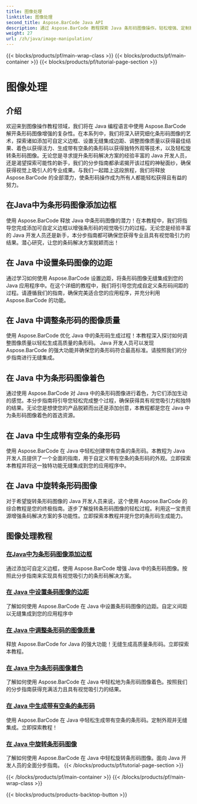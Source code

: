 ```yaml
---
title: 图像处理
linktitle: 图像处理
second_title: Aspose.BarCode Java API
description: 通过 Aspose.BarCode 教程探索 Java 条形码图像操作。轻松增强、定制和创建具有视觉吸引力的条形码。
weight: 27
url: /zh/java/image-manipulation/
---
```


{{< blocks/products/pf/main-wrap-class >}}
{{< blocks/products/pf/main-container >}}
{{< blocks/products/pf/tutorial-page-section >}}

# 图像处理

## 介绍
欢迎来到图像操作教程领域，我们将在 Java 编程语言中使用 Aspose.BarCode 解开条形码图像增强的复杂性。在本系列中，我们将深入研究细化条形码图像的艺术，探索诸如添加可自定义边框、设置无缝集成边距、调整图像质量以获得最佳结果、着色以获得活力、生成带有空条的条形码以获得独特外观等技术，以及轻松旋转条形码图像。无论您是寻求提升条形码解决方案的经验丰富的 Java 开发人员，还是渴望探索可能性的新手，我们的分步指南都承诺揭开该过程的神秘面纱，确保获得视觉上吸引人的专业成果。与我们一起踏上这段旅程，我们将释放 Aspose.BarCode 的全部潜力，使条形码操作成为所有人都能轻松获得且有益的努力。


## 在Java中为条形码图像添加边框

使用 Aspose.BarCode 释放 Java 中条形码图像的潜力！在本教程中，我们将指导您完成添加可自定义边框以增强条形码的视觉吸引力的过程。无论您是经验丰富的 Java 开发人员还是新手，本分步指南都可确保您获得专业且具有视觉吸引力的结果。潜心研究，让您的条码解决方案脱颖而出！

## 在 Java 中设置条码图像的边距

通过学习如何使用 Aspose.BarCode 设置边距，将条形码图像无缝集成到您的 Java 应用程序中。在这个详细的教程中，我们将引导您完成自定义条形码间距的过程。请遵循我们的指南，确保完美适合您的应用程序，并充分利用 Aspose.BarCode 的功能。

## 在 Java 中调整条形码的图像质量

使用 Aspose.BarCode 优化 Java 中的条形码生成过程！本教程深入探讨如何调整图像质量以轻松生成高质量的条形码。 Java 开发人员可以发现 Aspose.BarCode 的强大功能并确保您的条形码符合最高标准。请按照我们的分步指南进行无缝集成。

## 在 Java 中为条形码图像着色

通过使用 Aspose.BarCode 对 Java 中的条形码图像进行着色，为它们添加生动的感觉。本分步指南将引导您轻松完成整个过程，确保获得具有视觉吸引力和独特的结果。无论您是想使您的产品脱颖而出还是添加创意，本教程都是您在 Java 中为条形码图像着色的首选资源。

## 在 Java 中生成带有空条的条形码

使用 Aspose.BarCode 在 Java 中轻松创建带有空条的条形码。本教程为 Java 开发人员提供了一个全面的指南，用于自定义带有空条的条形码的外观。立即探索本教程并将这一独特功能无缝集成到您的应用程序中。

## 在 Java 中旋转条形码图像

对于希望旋转条形码图像的 Java 开发人员来说，这个使用 Aspose.BarCode 的综合教程是您的终极指南。逐步了解旋转条形码图像的轻松过程。利用这一宝贵资源增强条码解决方案的多功能性。立即探索本教程并提升您的条形码生成能力。
## 图像处理教程
### [在Java中为条形码图像添加边框](./adding-borders-barcode-image/)
通过添加可自定义边框，使用 Aspose.BarCode 增强 Java 中的条形码图像。按照此分步指南来实现具有视觉吸引力的条形码解决方案。
### [在 Java 中设置条码图像的边距](./setting-margins-barcode-image/)
了解如何使用 Aspose.BarCode 在 Java 中设置条形码图像的边距。自定义间距以无缝集成到您的应用程序中
### [在 Java 中调整条形码的图像质量](./adjusting-image-quality-barcode/)
释放 Aspose.BarCode for Java 的强大功能！无缝生成高质量条形码。立即探索本教程。
### [在 Java 中为条形码图像着色](./colorizing-barcode-image/)
了解如何使用 Aspose.BarCode 在 Java 中轻松地为条形码图像着色。按照我们的分步指南获得充满活力且具有视觉吸引力的结果。
### [在 Java 中生成带有空条的条形码](./generating-barcode-empty-bars/)
使用 Aspose.BarCode 在 Java 中轻松生成带有空条的条形码。定制外观并无缝集成。立即探索教程！
### [在 Java 中旋转条形码图像](./rotating-barcode-image/)
了解如何使用 Aspose.BarCode 在 Java 中轻松旋转条形码图像。面向 Java 开发人员的全面分步指南。
{{< /blocks/products/pf/tutorial-page-section >}}

{{< /blocks/products/pf/main-container >}}
{{< /blocks/products/pf/main-wrap-class >}}

{{< blocks/products/products-backtop-button >}}
